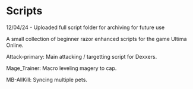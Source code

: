 # Scripts
12/04/24 - Uploaded full script folder for archiving for future use


A small collection of beginner razor enhanced scripts for the game Ultima Online.


Attack-primary: Main attacking / targetting script for Dexxers.

Mage_Trainer: Macro leveling magery to cap.

MB-AllKill: Syncing multiple pets.
